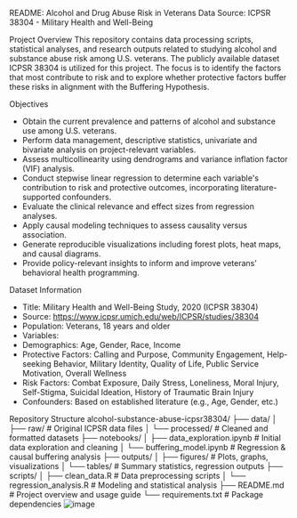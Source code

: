 README: Alcohol and Drug Abuse Risk in Veterans
Data Source: ICPSR 38304 - Military Health and Well-Being

Project Overview
This repository contains data processing scripts, statistical analyses, and research outputs related to studying alcohol and substance abuse risk among U.S. veterans. The publicly available dataset ICPSR 38304 is utilized for this project. The focus is to identify the factors that most contribute to risk and to explore whether protective factors buffer these risks in alignment with the Buffering Hypothesis.

Objectives
- Obtain the current prevalence and patterns of alcohol and substance use among U.S. veterans.
- Perform data management, descriptive statistics, univariate and bivariate analysis on project-relevant variables.
- Assess multicollinearity using dendrograms and variance inflation factor (VIF) analysis.
- Conduct stepwise linear regression to determine each variable's contribution to risk and protective outcomes, incorporating literature-supported confounders.
- Evaluate the clinical relevance and effect sizes from regression analyses.
- Apply causal modeling techniques to assess causality versus association.
- Generate reproducible visualizations including forest plots, heat maps, and causal diagrams.
- Provide policy-relevant insights to inform and improve veterans’ behavioral health programming.

Dataset Information
- Title: Military Health and Well-Being Study, 2020 (ICPSR 38304)
- Source: https://www.icpsr.umich.edu/web/ICPSR/studies/38304
- Population: Veterans, 18 years and older
- Variables:
- Demographics: Age, Gender, Race, Income
- Protective Factors: Calling and Purpose, Community Engagement, Help-seeking Behavior, Military Identity, Quality of Life, Public Service Motivation, Overall Wellness
- Risk Factors: Combat Exposure, Daily Stress, Loneliness, Moral Injury, Self-Stigma, Suicidal Ideation, History of Traumatic Brain Injury
- Confounders: Based on established literature (e.g., Age, Gender, etc.)

Repository Structure
alcohol-substance-abuse-icpsr38304/
├── data/
│   ├── raw/                        # Original ICPSR data files
│   └── processed/                  # Cleaned and formatted datasets
├── notebooks/
│   ├── data_exploration.ipynb     # Initial data exploration and cleaning
│   └── buffering_model.ipynb      # Regression & causal buffering analysis
├── outputs/
│   ├── figures/                    # Plots, graphs, visualizations
│   └── tables/                     # Summary statistics, regression outputs
├── scripts/
│   ├── clean_data.R               # Data preprocessing scripts
│   └── regression_analysis.R      # Modeling and statistical analysis
├── README.md                      # Project overview and usage guide
└── requirements.txt               # Package dependencies
![image](https://github.com/user-attachments/assets/190d4255-bf21-4744-9a6b-8174defcb34e)
